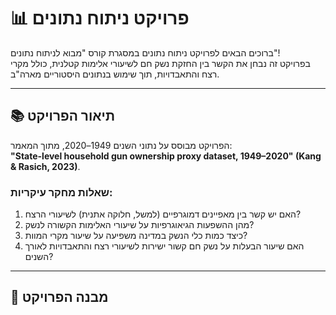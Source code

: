 # 📊 פרויקט ניתוח נתונים

ברוכים הבאים לפרויקט ניתוח נתונים במסגרת קורס "מבוא לניתוח נתונים"!  
בפרויקט זה נבחן את הקשר בין החזקת נשק חם לשיעורי אלימות קטלנית, כולל מקרי רצח והתאבדויות, תוך שימוש בנתונים היסטוריים מארה"ב.

---

## 📚 תיאור הפרויקט

הפרויקט מבוסס על נתוני השנים 1949–2020, מתוך המאמר:  
**"State-level household gun ownership proxy dataset, 1949–2020" (Kang & Rasich, 2023)**.

### שאלות מחקר עיקריות:
1. האם יש קשר בין מאפיינים דמוגרפיים (למשל, חלוקה אתנית) לשיעורי הרצח?
2. מהן ההשפעות הגיאוגרפיות על שיעורי האלימות הקשורה לנשק?
3. כיצד כמות כלי הנשק במדינה משפיעה על שיעור מקרי המוות?
4. האם שיעור הבעלות על נשק חם קשור ישירות לשיעורי רצח והתאבדויות לאורך השנים?

---

## 📂 מבנה הפרויקט

